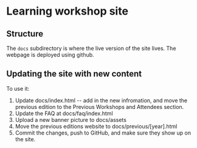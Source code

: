 # Learning workshop site

## Structure

The `docs` subdirectory is where the live version of the site lives.
The webpage is deployed using github. 


## Updating the site with new content

To use it:
1. Update docs/index.html -- add in the new infromation, and move the previous edition to the Previous Workshops and Attendees section.
2. Update the FAQ at docs/faq/index.html
3. Upload a new banner picture to docs/assets
4. Move the previous editions website to docs/previous/[year].html
5. Commit the changes, push to GitHub, and make sure they show up on the site.
